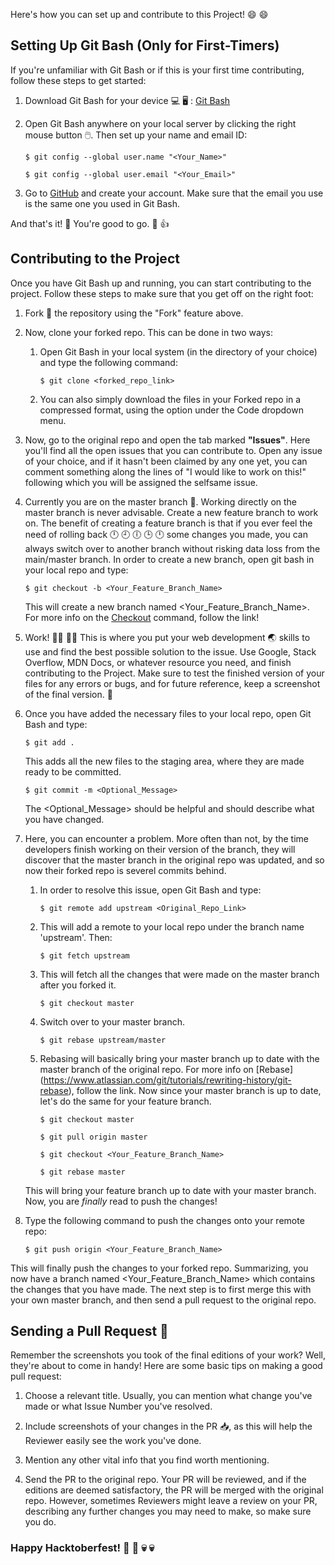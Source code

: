 Here's how you can set up and contribute to this Project! :smile: :smile:

## Setting Up Git Bash (Only for First-Timers)

If you're unfamiliar with Git Bash or if this is your first time contributing, follow these steps to get started:

1. Download Git Bash for your device :computer: :desktop_computer: : [Git Bash](https://git-scm.com/downloads)

1. Open Git Bash anywhere on your local server by clicking the right mouse button :computer_mouse:. Then set up your name and email ID:

	`$ git config --global user.name "<Your_Name>"`
	
	`$ git config --global user.email "<Your_Email>"`

1. Go to [GitHub](http://github.com/) and create your account. Make sure that the email you use is the same one you used in Git Bash.

And that's it! :star_struck: You're good to go. :partying_face: :+1:

## Contributing to the Project 

Once you have Git Bash up and running, you can start contributing to the project. Follow these steps to make sure that you get off on the right foot: 
 
1. Fork :fork_and_knife: the repository using the "Fork" feature above.

1. Now, clone your forked repo. This can be done in two ways:

	1. Open Git Bash in your local system (in the directory of your choice) and type the following command: 

		`$ git clone <forked_repo_link>`

	1. You can also simply download the files in your Forked repo in a compressed format, using the option under the Code dropdown menu.

1. Now, go to the original repo and open the tab marked **"Issues"**. Here you'll find all the open issues that you can contribute to. Open any issue of your choice, and if it hasn't been claimed by any one yet, you can comment something along the lines of "I would like to work on this!" following which you will be assigned the selfsame issue. 

1. Currently you are on the master branch :brain:. Working directly on the master branch is never advisable. 
Create a new feature branch to work on. The benefit of creating a feature branch is that if you ever feel the need of rolling back :clock12: :clock9: :clock6: :clock3: :clock12: some changes you made, you can always switch over to another branch without risking data loss from the main/master branch. In order to create a new branch, open git bash in your local repo and type:

	`$ git checkout -b <Your_Feature_Branch_Name>`
	
	This will create a new branch named <Your_Feature_Branch_Name>. For more info on the [Checkout](https://www.atlassian.com/git/tutorials/using-branches/git-checkout) command, follow the link! 

1. Work! :man_mechanic: :woman_mechanic: This is where you put your web development :earth_asia: skills to use and find the best possible solution to the issue. Use Google, Stack Overflow, MDN Docs, or whatever resource you need, and finish contributing to the Project. Make sure to test the finished version of your files for any errors or bugs, and for future reference, keep a screenshot of the final version. :rocket: 

1. Once you have added the necessary files to your local repo, open Git Bash and type:

	`$ git add .`

	This adds all the new files to the staging area, where they are made ready to be committed.

	`$ git commit -m <Optional_Message>`

	The <Optional_Message> should be helpful and should describe what you have changed.

1. Here, you can encounter a problem. More often than not, by the time developers finish working on their version of the branch, they will discover that the master branch in the original repo was updated, and so now their forked repo is severel commits behind. 

	1. In order to resolve this issue, open Git Bash and type:

		`$ git remote add upstream <Original_Repo_Link>`

	1. This will add a remote to your local repo under the branch name 'upstream'. Then:

		`$ git fetch upstream`

	1. This will fetch all the changes that were made on the master branch after you forked it.

		`$ git checkout master`

	1. Switch over to your master branch.

		`$ git rebase upstream/master`

	1. Rebasing will basically bring your master branch up to date with the master branch of the original repo. For more info on [Rebase] (https://www.atlassian.com/git/tutorials/rewriting-history/git-rebase), follow the link. Now since your master branch is up to date, let's do the same for your feature branch. 
	
		`$ git checkout master`
		
		`$ git pull origin master`
		
		`$ git checkout <Your_Feature_Branch_Name>`
		
		`$ git rebase master`
	
	This will bring your feature branch up to date with your master branch. Now, you are *finally* read to push the changes!
	
1. Type the following command to push the changes onto your remote repo:

	`$ git push origin <Your_Feature_Branch_Name>` 

This will finally push the changes to your forked repo. Summarizing, you now have a branch named <Your_Feature_Branch_Name> which contains the changes that you have made. The next step is to first merge this with your own master branch, and then send a pull request to the original repo. 

## Sending a Pull Request :email:

Remember the screenshots you took of the final editions of your work? Well, they're about to come in handy! Here are some basic tips on making a good pull request:

1. Choose a relevant title. Usually, you can mention what change you've made or what Issue Number you've resolved.

1. Include screenshots of your changes in the PR :inbox_tray:, as this will help the Reviewer easily see the work you've done. 

1. Mention any other vital info that you find worth mentioning. 

1. Send the PR to the original repo. Your PR will be reviewed, and if the editions are deemed satisfactory, the PR will be merged with the original repo. However, sometimes Reviewers might leave a review on your PR, describing any further changes you may need to make, so make sure you do. 

### Happy Hacktoberfest! :ghost: :ghost: :skull: :skull:

